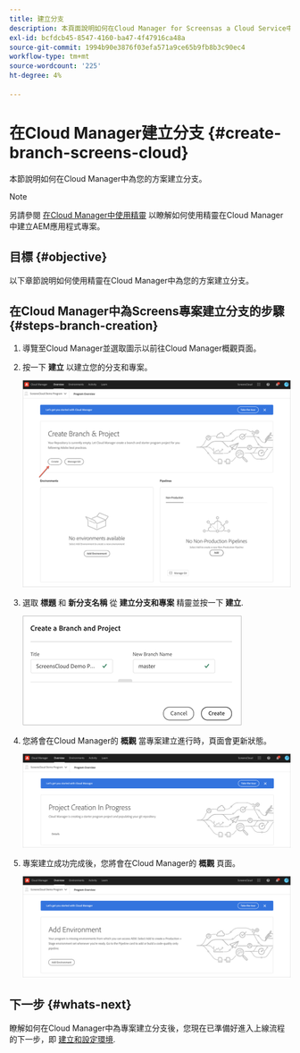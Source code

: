 ```yaml
---
title: 建立分支
description: 本頁面說明如何在Cloud Manager for Screensas a Cloud Service中建立分支。
exl-id: bcfdcb45-8547-4160-ba47-4f47916ca48a
source-git-commit: 1994b90e3876f03efa571a9ce65b9fb8b3c90ec4
workflow-type: tm+mt
source-wordcount: '225'
ht-degree: 4%

---
```


# 在Cloud Manager建立分支 {#create-branch-screens-cloud}

本節說明如何在Cloud Manager中為您的方案建立分支。

>[!NOTE]
>另請參閱 [在Cloud Manager中使用精靈](https://experienceleague.adobe.com/docs/experience-manager-cloud-service/onboarding/getting-access/create-application-project/using-the-wizard.html?lang=en) 以瞭解如何使用精靈在Cloud Manager中建立AEM應用程式專案。

## 目標 {#objective}

以下章節說明如何使用精靈在Cloud Manager中為您的方案建立分支。

## 在Cloud Manager中為Screens專案建立分支的步驟 {#steps-branch-creation}

1. 導覽至Cloud Manager並選取圖示以前往Cloud Manager概觀頁面。

1. 按一下 **建立** 以建立您的分支和專案。

   ![影像](/help/screens-cloud/assets/onboarding/create-branch1.png)

1. 選取 **標題** 和 **新分支名稱** 從 **建立分支和專案** 精靈並按一下 **建立**.

   ![影像](/help/screens-cloud/assets/onboarding/create-branch2.png)

1. 您將會在Cloud Manager的 **概觀** 當專案建立進行時，頁面會更新狀態。

   ![影像](/help/screens-cloud/assets/onboarding/create-branch3.png)

1. 專案建立成功完成後，您將會在Cloud Manager的 **概觀** 頁面。

   ![影像](/help/screens-cloud/assets/onboarding/create-branch4.png)

## 下一步 {#whats-next}

瞭解如何在Cloud Manager中為專案建立分支後，您現在已準備好進入上線流程的下一步，即 [建立和設定環境](/help/screens-cloud/onboarding-screens-cloud/creating-an-environment.md).
